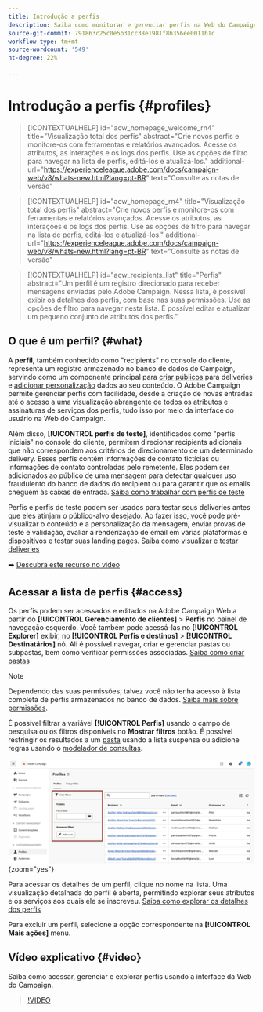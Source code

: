 ```yaml
---
title: Introdução a perfis
description: Saiba como monitorar e gerenciar perfis na Web do Campaign.
source-git-commit: 791863c25c0e5b31cc38e1981f8b356ee0011b1c
workflow-type: tm+mt
source-wordcount: '549'
ht-degree: 22%

---
```


# Introdução a perfis {#profiles}

>[!CONTEXTUALHELP]
>id="acw_homepage_welcome_rn4"
>title="Visualização total dos perfis"
>abstract="Crie novos perfis e monitore-os com ferramentas e relatórios avançados. Acesse os atributos, as interações e os logs dos perfis. Use as opções de filtro para navegar na lista de perfis, editá-los e atualizá-los."
>additional-url="https://experienceleague.adobe.com/docs/campaign-web/v8/whats-new.html?lang=pt-BR" text="Consulte as notas de versão"

<!--TO REMOVE BELOW-->
>[!CONTEXTUALHELP]
>id="acw_homepage_rn4"
>title="Visualização total dos perfis"
>abstract="Crie novos perfis e monitore-os com ferramentas e relatórios avançados. Acesse os atributos, as interações e os logs dos perfis. Use as opções de filtro para navegar na lista de perfis, editá-los e atualizá-los."
>additional-url="https://experienceleague.adobe.com/docs/campaign-web/v8/whats-new.html?lang=pt-BR" text="Consulte as notas de versão"

<!--TO REMOVE ABOVE-->

>[!CONTEXTUALHELP]
>id="acw_recipients_list"
>title="Perfis"
>abstract="Um perfil é um registro direcionado para receber mensagens enviadas pelo Adobe Campaign. Nessa lista, é possível exibir os detalhes dos perfis, com base nas suas permissões. Use as opções de filtro para navegar nesta lista. É possível editar e atualizar um pequeno conjunto de atributos dos perfis."

## O que é um perfil? {#what}

A **perfil**, também conhecido como &quot;recipients&quot; no console do cliente, representa um registro armazenado no banco de dados do Campaign, servindo como um componente principal para [criar públicos](create-audience.md) para deliveries e [adicionar personalização](../personalization/personalize.md) dados ao seu conteúdo. O Adobe Campaign permite gerenciar perfis com facilidade, desde a criação de novas entradas até o acesso a uma visualização abrangente de todos os atributos e assinaturas de serviços dos perfis, tudo isso por meio da interface do usuário na Web do Campaign.

Além disso, **[!UICONTROL perfis de teste]**, identificados como &quot;perfis iniciais&quot; no console do cliente, permitem direcionar recipients adicionais que não correspondem aos critérios de direcionamento de um determinado delivery. Esses perfis contêm informações de contato fictícias ou informações de contato controladas pelo remetente. Eles podem ser adicionados ao público de uma mensagem para detectar qualquer uso fraudulento do banco de dados do recipient ou para garantir que os emails cheguem às caixas de entrada. [Saiba como trabalhar com perfis de teste](test-profiles.md)

Perfis e perfis de teste podem ser usados para testar seus deliveries antes que eles atinjam o público-alvo desejado. Ao fazer isso, você pode pré-visualizar o conteúdo e a personalização da mensagem, enviar provas de teste e validação, avaliar a renderização de email em várias plataformas e dispositivos e testar suas landing pages. [Saiba como visualizar e testar deliveries](../preview-test/preview-test.md)

➡️ [Descubra este recurso no vídeo](#video)

## Acessar a lista de perfis {#access}

Os perfis podem ser acessados e editados na Adobe Campaign Web a partir do **[!UICONTROL Gerenciamento de clientes]** > **Perfis** no painel de navegação esquerdo. Você também pode acessá-las no **[!UICONTROL Explorer]** exibir, no **[!UICONTROL Perfis e destinos]** > **[!UICONTROL Destinatários]** nó. Ali é possível navegar, criar e gerenciar pastas ou subpastas, bem como verificar permissões associadas. [Saiba como criar pastas](../get-started/permissions.md#folders)

>[!NOTE]
>
>Dependendo das suas permissões, talvez você não tenha acesso à lista completa de perfis armazenados no banco de dados. [Saiba mais sobre permissões](../get-started/permissions.md).

É possível filtrar a variável **[!UICONTROL Perfis]** usando o campo de pesquisa ou os filtros disponíveis no **Mostrar filtros** botão. É possível restringir os resultados a um [pasta](../get-started/permissions.md#folders) usando a lista suspensa ou adicione regras usando o [modelador de consultas](../query/query-modeler-overview.md).

![](assets/profiles-list-filters.png){zoom=&quot;yes&quot;}

Para acessar os detalhes de um perfil, clique no nome na lista. Uma visualização detalhada do perfil é aberta, permitindo explorar seus atributos e os serviços aos quais ele se inscreveu. [Saiba como explorar os detalhes dos perfis](create-profile.md)

Para excluir um perfil, selecione a opção correspondente na **[!UICONTROL Mais ações]** menu.

## Vídeo explicativo {#video}

Saiba como acessar, gerenciar e explorar perfis usando a interface da Web do Campaign.

>[!VIDEO](https://video.tv.adobe.com/v/3427293?quality=12)
